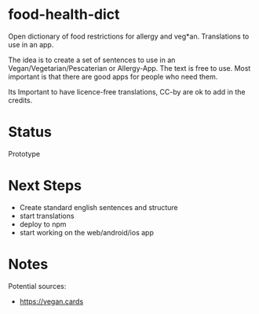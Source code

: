 # food-health-dict
Open dictionary of food restrictions for allergy and veg*an. Translations to use in an app. 

The idea is to create a set of sentences to use in an Vegan/Vegetarian/Pescaterian or Allergy-App. The text is free to use. Most important is that there are good apps for people who need them. 

Its Important to have licence-free translations, CC-by are ok to add in the credits. 

# Status
Prototype

# Next Steps
* Create standard english sentences and structure
* start translations
* deploy to npm
* start working on the web/android/ios app


# Notes
Potential sources:
- https://vegan.cards
